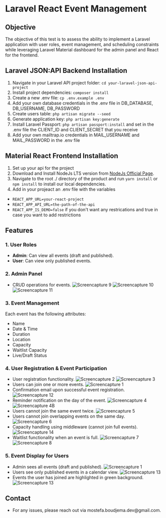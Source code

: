# Laravel React Event Management

## Objective

The objective of this test is to assess the ability to implement a Laravel application with user roles, event management, and scheduling constraints while leveraging Laravel Material dashboard for the admin panel and React for the frontend.

## Laravel JSON:API Backend Installation

1. Navigate in your Laravel API project folder: `cd your-laravel-json-api-project`
2. Install project dependencies: `composer install`
3. Create a new .env file: `cp .env.example .env`
4. Add your own database credentials in the .env file in DB_DATABASE, DB_USERNAME, DB_PASSWORD
5. Create users table: `php artisan migrate --seed`
6. Generate application key: `php artisan key:generate`
7. Install Laravel Passport: `php artisan passport:install` and set in the .env file the CLIENT_ID and CLIENT_SECRET that you receive
8. Add your own mailtrap.io credentials in MAIL_USERNAME and MAIL_PASSWORD in the .env file

## Material React Frontend Installation

1. Set up your api for the project
2. Download and Install NodeJs LTS version from [NodeJs Official Page](https://nodejs.org/en/download/).
3. Navigate to the root ./ directory of the product and run `yarn install` or `npm install` to install our local dependencies.
4. Add in your projeact an .env file with the variables
 - `REACT_APP_URL=your-react-project`
 - `REACT_APP_API_URL=the-path-of-the-api`
 - `REACT_APP_IS_DEMO=false` if you don't want any restrications and true in case you want to add restrictions

## Features

### 1. User Roles

- **Admin**: Can view all events (draft and published).
- **User**: Can view only published events.

### 2. Admin Panel 
- CRUD operations for events.
![Screencapture 9](screenshots/screencapture-9.png)
![Screencapture 10](screenshots/screencapture-10.png)
![Screencapture 11](screenshots/screencapture-11.png)

### 3. Event Management

Each event has the following attributes:

- Name
- Date & Time
- Duration
- Location
- Capacity
- Waitlist Capacity
- Live/Draft Status

### 4. User Registration & Event Participation

- User registration functionality.
![Screencapture 2](screenshots/screencapture-2.png)
![Screencapture 3](screenshots/screencapture-3.png)
- Users can join one or more events.
![Screencapture 1](screenshots/screencapture-1.png)
- Confirmation email upon successful event registration.
![Screencapture 12](screenshots/screencapture-12.png)
- Reminder notification on the day of the event.
![Screencapture 4](screenshots/screencapture-4.png)
![Screencapture 4B](screenshots/screencapture-4B.png)
- Users cannot join the same event twice.
![Screencapture 5](screenshots/screencapture-5.png)
- Users cannot join overlapping events on the same day.
![Screencapture 6](screenshots/screencapture-6.png)
- Capacity handling using middleware (cannot join full events).
![Screencapture 14](screenshots/screencapture-14.png)
- Waitlist functionality when an event is full.
![Screencapture 7](screenshots/screencapture-7.png)
![Screencapture 8](screenshots/screencapture-8.png)

### 5. Event Display for Users

- Admin sees all events (draft and published).
![Screencapture 1](screenshots/screencapture-1.png)
- Users see only published events in a calendar view.
![Screencapture 13](screenshots/screencapture-13.png)
- Events the user has joined are highlighted in green background.
![Screencapture 13](screenshots/screencapture-15.png)


## Contact

- For any issues, please reach out via mostefa.boudjema.dev\@gmail.com.




